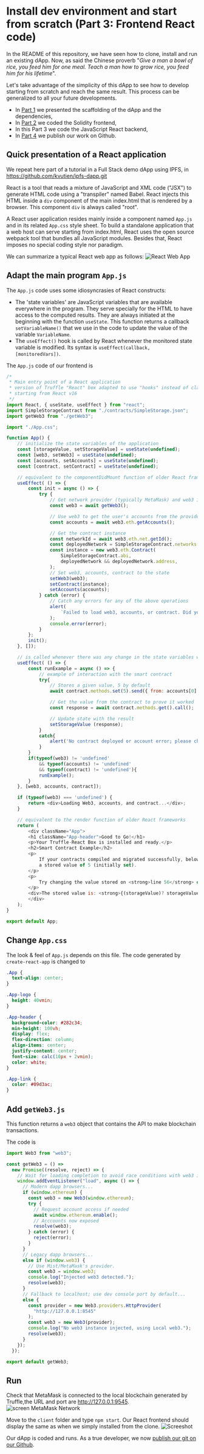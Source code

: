 # Install dev environment and start from scratch (Part 3: Frontend React code)
In the README of this repository, we have seen how to clone, install and run an existing dApp. Now, as said the Chinese proverb "_Give a man a bowl of rice, you feed him for one meal. Teach a man how to grow rice, you feed him for his lifetime_".

Let's take advantage of the simplicity of this dApp to see how to develop starting from scratch and reach the same result. This process can be generalized to all your future developments.

* In [Part 1](./devTuto-1.md) we presented the scaffolding of the dApp and the dependencies,
* In [Part 2](./devTuto-2.md) we coded the Solidity frontend,
* In this Part 3 we code the JavaScript React backend,
* In [Part 4](./devTuto-4.md) we publish our work on Github.


## Quick presentation of a React application
We repeat here part of a tutorial in a Full Stack demo dApp using IPFS, in https://github.com/kvutien/ipfs-dapp.git

React is a tool that reads a mixture of JavaScript and XML code ("JSX") to generate HTML code using a "transpiler" named Babel. React injects this HTML inside a `div` component of the main index.html that is rendered by a browser. This component `div` is always called "root".

A React user application resides mainly inside a component named `App.js` and in its related `App.css` style sheet. To build a standalone application that a web host can serve starting from index.html, React uses the open source webpack tool that bundles all JavaScript modules. Besides that, React imposes no special coding style nor paradigm.

We can summarize a typical React web app as follows:
![React Web App](./1-ReactdApp.png)

## Adapt the main program `App.js`
The `App.js` code uses some idiosyncrasies of React constructs:
* The 'state variables' are JavaScript variables that are available everywhere in the program. They serve specially for the HTML to have access to the computed results. They are always initiated at the beginning with the function `useState`. This function returns a callback `setVariableName()` that we use in the code to update the value of the variable `VariableName`.
* The `useEffect()` hook is called by React whenever the monitored state variable is modified. Its syntax is `useEffect(callback, [monitoredVars])`.

The `App.js` code of our frontend is
```javascript
/*
 * Main entry point of a React application
 * version of Truffle "React" box adapted to use "hooks" instead of classes,
 * starting from React v16
 */
import React, { useState, useEffect } from "react";
import SimpleStorageContract from "./contracts/SimpleStorage.json";
import getWeb3 from "./getWeb3";

import "./App.css";

function App() {
    // initialize the state variables of the application
    const [storageValue, setStorageValue] = useState(undefined);
    const [web3, setWeb3] = useState(undefined);
    const [accounts, setAccounts] = useState(undefined);
    const [contract, setContract] = useState(undefined);

    // equivalent to the componentDidMount function of older React frameworks
    useEffect( () => {
        const init = async () => {
            try {
                // Get network provider (typically MetaMask) and web3 instance
                const web3 = await getWeb3();

                // Use web3 to get the user's accounts from the provider (MetaMask)
                const accounts = await web3.eth.getAccounts();

                // Get the contract instance
                const networkId = await web3.eth.net.getId();
                const deployedNetwork = SimpleStorageContract.networks[networkId];
                const instance = new web3.eth.Contract(
                    SimpleStorageContract.abi,
                    deployedNetwork && deployedNetwork.address,
                );
                // Set web3, accounts, contract to the state
                setWeb3(web3);
                setContract(instance);
                setAccounts(accounts);
            } catch (error) {
                // Catch any errors for any of the above operations
                alert(
                    `Failed to load web3, accounts, or contract. Did you migrate the contract or install MetaMask? Check console for details.`,
                );
                console.error(error);
            }
        };
        init();
    }, []);

    // is called whenever there was any change in the state variables web3, accounts, contract
    useEffect( () => {
        const runExample = async () => {
            // example of interaction with the smart contract
            try{
                // Stores a given value, 5 by default
                await contract.methods.set(5).send({ from: accounts[0] });

                // Get the value from the contract to prove it worked
                const response = await contract.methods.get().call();

                // Update state with the result
                setStorageValue (response);
            }
            catch{
                alert('No contract deployed or account error; please check that MetaMask is on the correct network, reset the account and reload page');
            }
        }
        if(typeof(web3) != 'undefined'
            && typeof(accounts) != 'undefined'
            && typeof(contract) != 'undefined'){
            runExample();
        }
    }, [web3, accounts, contract]);

    if (typeof(web3) === 'undefined') {
        return <div>Loading Web3, accounts, and contract...</div>;
    }

    // equivalent to the render function of older React frameworks
    return (
        <div className="App">
        <h1 className="App-header">Good to Go!</h1>
        <p>Your Truffle-React Box is installed and ready.</p>
        <h2>Smart Contract Example</h2>
        <p>
            If your contracts compiled and migrated successfully, below will show
            a stored value of 5 (initially set).
        </p>
        <p>
            Try changing the value stored on <strong>line 56</strong> of <code>App.js</code>.
        </p>
        <div>The stored value is: <strong>{(storageValue)? storageValue: 'not set yet'}</strong></div>
        </div>
    );
}

export default App;
```

## Change `App.css`
The look & feel of `App.js` depends on this file. The code generated by `create-react-app` is changed to
```css
.App {
  text-align: center;
}

.App-logo {
  height: 40vmin;
}

.App-header {
  background-color: #282c34;
  min-height: 100vh;
  display: flex;
  flex-direction: column;
  align-items: center;
  justify-content: center;
  font-size: calc(10px + 2vmin);
  color: white;
}

.App-link {
  color: #09d3ac;
}
```

## Add `getWeb3.js`
This function returns a `web3` object that contains the API to make blockchain transactions. 

The code is
```javascript
import Web3 from "web3";

const getWeb3 = () =>
  new Promise((resolve, reject) => {
    // Wait for loading completion to avoid race conditions with web3 injection timing.
    window.addEventListener("load", async () => {
      // Modern dapp browsers...
      if (window.ethereum) {
        const web3 = new Web3(window.ethereum);
        try {
          // Request account access if needed
          await window.ethereum.enable();
          // Acccounts now exposed
          resolve(web3);
        } catch (error) {
          reject(error);
        }
      }
      // Legacy dapp browsers...
      else if (window.web3) {
        // Use Mist/MetaMask's provider.
        const web3 = window.web3;
        console.log("Injected web3 detected.");
        resolve(web3);
      }
      // Fallback to localhost; use dev console port by default...
      else {
        const provider = new Web3.providers.HttpProvider(
          "http://127.0.0.1:8545"
        );
        const web3 = new Web3(provider);
        console.log("No web3 instance injected, using Local web3.");
        resolve(web3);
      }
    });
  });

export default getWeb3;
```
## Run
Check that MetaMask is connected to the local blockchain generated by Truffle,the URL and port are http://127.0.0.1:9545.
![screen MetaMask Network](../screenMetaMaskNet.png)

Move to the `client` folder and type `npm start`. Our React frontend should display the same as when we simply installed from the clone.
![Screeshot](../screenshot.png)

Our dApp is coded and runs. As a true developer, we now [publish our git on our Github](./devTuto-4.md).
